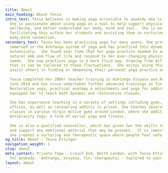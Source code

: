 ```yaml
---
title: About
main_heading: About Tessa
intro_text: Tessa believes in making yoga accessible to anybody who is interested.  
  She is passionate about using yoga as a tool to help support physical and mental 
  wellbeing, and better understand our body, mind and soul.  She is enthusiastic about 
  facilitating this within her students and assisting them in nurturing a compassionate 
  body-mind connection.
secondary_text: Tessa has been practicing yoga for many years. She previously became 
  immersed in the Ashtanga system of yoga and has practiced this dynamic style 
  extensively.  She found over time that her yoga practice needed to adjust to the 
  natural ebb and flow of life and respond to her ever-changing physical and emotional 
  needs.  She now practices yoga in a more fluid way, drawing from different styles, so 
  that it can be tailored to these fluctuations.  She enjoys using this approach to 
  assist others in finding or deepening their personal yoga practice and approach.
 
  Tessa completed her 200hr teacher training in Ashtanga Vinyasa and Rocket yoga in 
  June 2014 and has since undertaken further advanced trainings in Yin & Yang yoga, 
  Restorative yoga, practical anatomy & adjustments and yoga for addictions.  This has 
  equipped her to teach both dynamic and restorative classes.
 
  She has experience teaching in a variety of settings including gyms, studios and 
  offices, as well as recovering addicts in prison. She teaches several public yoga 
  classes in various Virgin Active gyms around London, where she additionally teaches 
  AntiGravity Yoga, a form of aerial yoga and fitness.
 
  She is also a qualified counsellor, which has given her the skills to be able to hold 
  and support any emotional material that may be present.  It is important to Tessa that 
  she creates a nurturing and therapeutic space where people feel safe to be themselves.
og_title: About — Tessa Ettinger
navigation_weight: 1
slug: about
meta_content: Private Yoga - Crouch End, North London, with Tessa Ettinger.  Yoga
  for anybody.  Ashtanga, Vinyasa, Yin, therapeutic - tailored to your unique needs.
layout: about
---
```


<!-- do not add any text to this box directly, use the fields below instead -->
